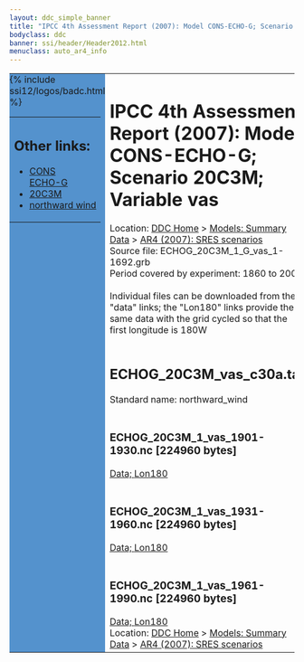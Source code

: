 ```yaml
---
layout: ddc_simple_banner
title: "IPCC 4th Assessment Report (2007): Model CONS-ECHO-G; Scenario 20C3M; Variable vas"
bodyclass: ddc
banner: ssi/header/Header2012.html
menuclass: auto_ar4_info
---
```



<table width="100%" border="0" cellspacing="0" cellpadding="0" style="border-collapse: collapse;">
<tr style="margin:0;padding:0;border:0;">
<td style="margin:0;padding:0;border:0;height:1pt;width:150pt;background:#5492CD;" valign="top" >

<div id="lh-col2" class="auto_ar4_info">
<table class="menumain" bgcolor="#5492CD" cellspacing="0" width="100%" border="0">
<tr><td>
<h2> Other links:</h2>
<ul>
<li><a href="/auto/ar4/model-CONS-ECHO-G.html">CONS<br/>ECHO-G</a></li>
<li><a href="/auto/ar4/scenario-20C3M.html">20C3M</a></li>
<li><a href="/auto/ar4/var-northward_wind.html">northward wind</a></li>
</ul>
</td></tr>
{% include ssi12/logos/badc.html %}
</table>
</div>
</td>
<td><h1>IPCC 4th Assessment Report (2007): Model CONS-ECHO-G; Scenario 20C3M; Variable vas</h1>

<!-- Breadcrumb1 -->
<div id="breadcrumb1" align="left">
Location: <a href="/index.html">DDC Home</a> > <a href="/sim/gcm_clim/">Models: Summary Data</a>
> <a href="/sim/gcm_clim/SRES_AR4/index.html">AR4 (2007): SRES scenarios</a>
</div>
<!-- End of Breadcrumb1 -->Source file: ECHOG_20C3M_1_G_vas_1-1692.grb
<br/>
Period covered by experiment: 1860 to 2000<br/>
<br/>Individual files can be downloaded from the "data" links; the "Lon180" links provide the same data
         with the grid cycled so that the first longitude is 180W<br/>
<br/><h2>ECHOG_20C3M_vas_c30a.tar</h2>
Standard name: northward_wind<br>
<br/><h3>ECHOG_20C3M_1_vas_1901-1930.nc [224960 bytes]</h3>
<a href="/cgi-bin/downl/ar4_nc/vas/ECHOG_20C3M_1_vas_1901-1930.nc">Data; </a><a href="/cgi-bin/downl/ar4_nc/vas/ECHOG_20C3M_1_vas_1901-1930.cyto180.nc"> Lon180</a><br/>
<br/><h3>ECHOG_20C3M_1_vas_1931-1960.nc [224960 bytes]</h3>
<a href="/cgi-bin/downl/ar4_nc/vas/ECHOG_20C3M_1_vas_1931-1960.nc">Data; </a><a href="/cgi-bin/downl/ar4_nc/vas/ECHOG_20C3M_1_vas_1931-1960.cyto180.nc"> Lon180</a><br/>
<br/><h3>ECHOG_20C3M_1_vas_1961-1990.nc [224960 bytes]</h3>
<a href="/cgi-bin/downl/ar4_nc/vas/ECHOG_20C3M_1_vas_1961-1990.nc">Data; </a><a href="/cgi-bin/downl/ar4_nc/vas/ECHOG_20C3M_1_vas_1961-1990.cyto180.nc"> Lon180</a><br/>
<!-- Breadcrumb2 -->
<div id="breadcrumb2" align="left">
Location: <a href="/index.html">DDC Home</a> > <a href="/sim/gcm_clim/">Models: Summary Data</a>
> <a href="/sim/gcm_clim/SRES_AR4/index.html">AR4 (2007): SRES scenarios</a>
</div>
<!-- End of Breadcrumb2 --></td></tr></table>
